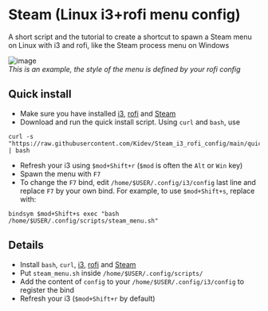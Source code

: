# Steam (Linux i3+rofi menu config)
A short script and the tutorial to create a shortcut to spawn a Steam menu on Linux with i3 and rofi, like the Steam process menu on Windows

![image](https://github.com/Kidev/Steam_i3_rofi_config/assets/1204936/1750d7da-bd50-4801-8aee-be8dea53693d) \
_This is an example, the style of the menu is defined by your rofi config_


## Quick install
- Make sure you have installed [i3](https://i3wm.org/), [rofi](https://github.com/davatorium/rofi) and [Steam](https://store.steampowered.com/about/)
- Download and run the quick install script. Using `curl` and `bash`, use
```
curl -s "https://raw.githubusercontent.com/Kidev/Steam_i3_rofi_config/main/quickinstall.sh" | bash
```
- Refresh your i3 using `$mod+Shift+r` (`$mod` is often the `Alt` or `Win` key)
- Spawn the menu with `F7`
- To change the `F7` bind, edit `/home/$USER/.config/i3/config` last line and replace `F7` by your own bind. For example, to use `$mod+Shift+s`, replace with:
```
bindsym $mod+Shift+s exec "bash /home/$USER/.config/scripts/steam_menu.sh"
```

## Details
- Install `bash`, `curl`, [i3](https://i3wm.org/), [rofi](https://github.com/davatorium/rofi) and [Steam](https://store.steampowered.com/about/)
- Put `steam_menu.sh` inside `/home/$USER/.config/scripts/`
- Add the content of `config` to your `/home/$USER/.config/i3/config` to register the bind
- Refresh your i3 (`$mod+Shift+r` by default)
